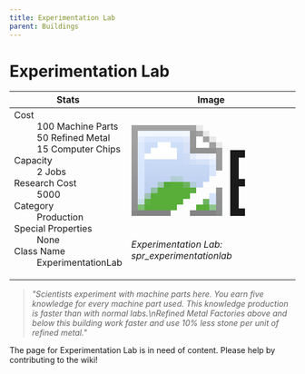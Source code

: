 ```yaml
---
title: Experimentation Lab
parent: Buildings
---
```

# Experimentation Lab

[//]: # (Pre-generated content)
<table><thead><tr><th>Stats</th><th>Image</th></tr></thead><tbody><tr><td><dl><dt>Cost</dt><dd>100 Machine Parts<br>50 Refined Metal<br>15 Computer Chips</dd><dt>Capacity</dt><dd>2 Jobs</dd><dt>Research Cost</dt><dd>5000</dd><dt>Category</dt><dd>Production</dd><dt>Special Properties</dt><dd>None</dd><dt>Class Name</dt><dd>ExperimentationLab</dd></dl></td><td><style>.building-image {width: 200px;height: 200px;overflow: hidden;position: relative;}.building-image img {image-rendering: pixelated;object-fit: none;transform: scale(10);transform-origin: left top;position: absolute;left: 0;top: 0;}</style><div class="building-image"><img style="object-position: -46px -922px;" src="https://tfe2-wiki.github.io/assets/sprites.png" alt="Experimentation Lab Back"><img style="object-position: -24px -922px;" src="https://tfe2-wiki.github.io/assets/sprites.png" alt="Experimentation Lab"></div><i>Experimentation Lab: spr_experimentationlab</i></td></tr></tbody></table><blockquote><i>"Scientists experiment with machine parts here. You earn five knowledge for every machine part used. This knowledge production is faster than with normal labs.\nRefined Metal Factories above and below this building work faster and use 10% less stone per unit of refined metal."</i></blockquote>

The page for Experimentation Lab is in need of content. Please help by contributing to the wiki!
